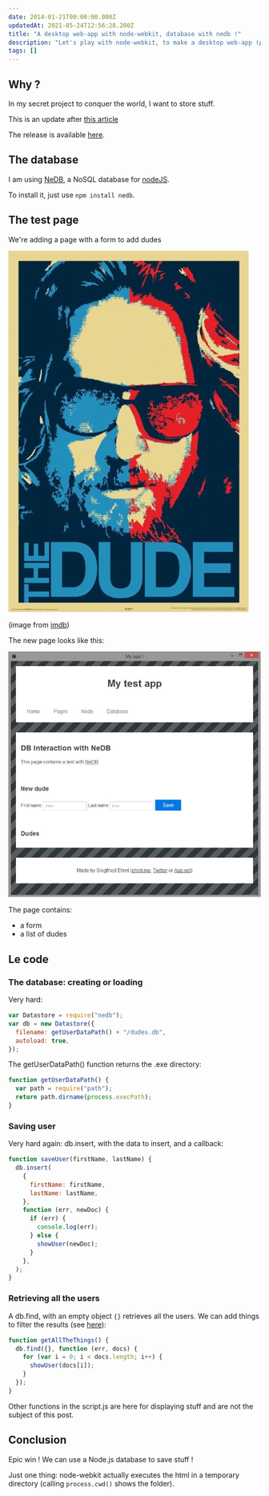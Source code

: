 ```yaml
---
date: 2014-01-21T00:00:00.000Z
updatedAt: 2021-05-24T12:56:28.200Z
title: "A desktop web-app with node-webkit, database with nedb !"
description: "Let's play with node-webkit, to make a desktop web-app (part 2)."
tags: []
---
```


## Why ?

In my secret project to conquer the world, I want to store stuff.

This is an update after [this article](https://ehret.me/a-desktop-web-app-with-node-webkit/)

The release is available [here](https://github.com/SiegfriedEhret/node-webkit-app/releases/tag/v0.2.0).

## The database

I am using [NeDB](https://github.com/louischatriot/nedb/), a NoSQL database for [nodeJS](http://nodejs.org/).

To install it, just use `npm install nedb`.

## The test page

We're adding a page with a form to add dudes

![The dude](../../../public/assets/contentful/6uV0HotqpIEoK45TvHJCUC/002baf7788b65102af461d95f2249a55/node_webkit_app_the_dude.jpg)

(image from [imdb](http://www.imdb.com/media/rm452582656/ch0003518/))

The new page looks like this:

![DB test app](../../../public/assets/contentful/5dkF0nd6VItUP9T53ZzSpO/8811af3562434a6f8de69ac2441e795a/node_webkit_02.jpg)

The page contains:

- a form
- a list of dudes

## Le code

### The database: creating or loading

Very hard:

```javascript
var Datastore = require("nedb");
var db = new Datastore({
  filename: getUserDataPath() + "/dudes.db",
  autoload: true,
});
```

The getUserDataPath() function returns the .exe directory:

```javascript
function getUserDataPath() {
  var path = require("path");
  return path.dirname(process.execPath);
}
```

### Saving user

Very hard again: db.insert, with the data to insert, and a callback:

```javascript
function saveUser(firstName, lastName) {
  db.insert(
    {
      firstName: firstName,
      lastName: lastName,
    },
    function (err, newDoc) {
      if (err) {
        console.log(err);
      } else {
        showUser(newDoc);
      }
    },
  );
}
```

### Retrieving all the users

A db.find, with an empty object `{}` retrieves all the users. We can add things to filter the results (see [here](https://github.com/louischatriot/nedb/#finding-documents)):

```javascript
function getAllTheThings() {
  db.find({}, function (err, docs) {
    for (var i = 0; i < docs.length; i++) {
      showUser(docs[i]);
    }
  });
}
```

Other functions in the script.js are here for displaying stuff and are not the subject of this post.

## Conclusion

Epic win ! We can use a Node.js database to save stuff !

Just one thing: node-webkit actually executes the html in a temporary directory (calling `process.cwd()` shows the folder).
